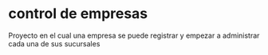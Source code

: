 # control de empresas
Proyecto en el cual una empresa se puede registrar y empezar a administrar cada una de sus sucursales
